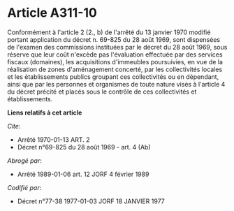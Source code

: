 # Article A311-10

Conformément à l'article 2 (2., b) de l'arrêté du 13 janvier 1970 modifié portant application du décret n. 69-825 du 28 août
1969, sont dispensées de l'examen des commissions instituées par le décret du 28 août 1969, sous réserve que leur coût
n'excède pas l'évaluation effectuée par des services fiscaux (domaines), les acquisitions d'immeubles poursuivies, en vue de
la réalisation de zones d'aménagement concerté, par les collectivités locales et les établissements publics groupant ces
collectivités ou en dépendant, ainsi que par les personnes et organismes de toute nature visés à l'article 4 du décret
précité et placés sous le contrôle de ces collectivités et établissements.

**Liens relatifs à cet article**

_Cite_:

  - Arrêté  1970-01-13 ART. 2
  - Décret n°69-825 du 28 août 1969 - art. 4 (Ab)

_Abrogé par_:

  - Arrêté 1989-01-06 art. 12 JORF 4 février 1989

_Codifié par_:

  - Décret n°77-38 1977-01-03 JORF 18 JANVIER 1977
